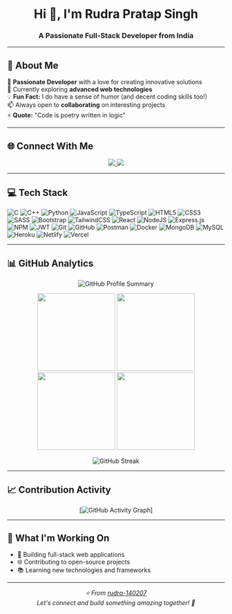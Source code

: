 <h1 align="center">Hi 👋, I'm Rudra Pratap Singh</h1>
<h3 align="center">A Passionate Full-Stack Developer from India</h3>

---

## 💫 About Me

🔭 **Passionate Developer** with a love for creating innovative solutions  
🌱 Currently exploring **advanced web technologies**  
💡 **Fun Fact:** I do have a sense of humor (and decent coding skills too!)  
📫 Always open to **collaborating** on interesting projects  
⚡ **Quote:** "Code is poetry written in logic"

---

## 🌐 Connect With Me

<p align="center">
  <a href="https://linkedin.com/in/rudra-pratap-singh-261bb1242">
    <img src="https://img.shields.io/badge/LinkedIn-%230077B5.svg?style=for-the-badge&logo=linkedin&logoColor=white"/>
  </a>
  <a href="https://instagram.com/rowdy_rudra07">
    <img src="https://img.shields.io/badge/Instagram-%23E4405F.svg?style=for-the-badge&logo=Instagram&logoColor=white"/>
  </a>
</p>

---

## 💻 Tech Stack
![C](https://img.shields.io/badge/c-%2300599C.svg?style=for-the-badge&logo=c&logoColor=white)
![C++](https://img.shields.io/badge/c++-%2300599C.svg?style=for-the-badge&logo=c%2B%2B&logoColor=white)
![Python](https://img.shields.io/badge/python-3670A0?style=for-the-badge&logo=python&logoColor=ffdd54)
![JavaScript](https://img.shields.io/badge/javascript-%23323330.svg?style=for-the-badge&logo=javascript&logoColor=%23F7DF1E)
![TypeScript](https://img.shields.io/badge/typescript-%23007ACC.svg?style=for-the-badge&logo=typescript&logoColor=white)
![HTML5](https://img.shields.io/badge/html5-%23E34F26.svg?style=for-the-badge&logo=html5&logoColor=white)
![CSS3](https://img.shields.io/badge/css3-%231572B6.svg?style=for-the-badge&logo=css3&logoColor=white)
![SASS](https://img.shields.io/badge/SASS-hotpink.svg?style=for-the-badge&logo=SASS&logoColor=white)
![Bootstrap](https://img.shields.io/badge/bootstrap-%23563D7C.svg?style=for-the-badge&logo=bootstrap&logoColor=white)
![TailwindCSS](https://img.shields.io/badge/tailwindcss-%2338B2AC.svg?style=for-the-badge&logo=tailwind-css&logoColor=white)
![React](https://img.shields.io/badge/react-%2320232a.svg?style=for-the-badge&logo=react&logoColor=%2361DAFB)
![NodeJS](https://img.shields.io/badge/node.js-6DA55F?style=for-the-badge&logo=node.js&logoColor=white)
![Express.js](https://img.shields.io/badge/express.js-%23404d59.svg?style=for-the-badge&logo=express&logoColor=%2361DAFB)
![NPM](https://img.shields.io/badge/NPM-%23000000.svg?style=for-the-badge&logo=npm&logoColor=white)
![JWT](https://img.shields.io/badge/JWT-black?style=for-the-badge&logo=JSON%20web%20tokens)
![Git](https://img.shields.io/badge/git-%23F05033.svg?style=for-the-badge&logo=git&logoColor=white)
![GitHub](https://img.shields.io/badge/github-%23121011.svg?style=for-the-badge&logo=github&logoColor=white)
![Postman](https://img.shields.io/badge/Postman-FF6C37?style=for-the-badge&logo=postman&logoColor=white)
![Docker](https://img.shields.io/badge/docker-%230db7ed.svg?style=for-the-badge&logo=docker&logoColor=white)
![MongoDB](https://img.shields.io/badge/MongoDB-%234ea94b.svg?style=for-the-badge&logo=mongodb&logoColor=white)
![MySQL](https://img.shields.io/badge/mysql-%2300f.svg?style=for-the-badge&logo=mysql&logoColor=white)
![Heroku](https://img.shields.io/badge/heroku-%23430098.svg?style=for-the-badge&logo=heroku&logoColor=white)
![Netlify](https://img.shields.io/badge/netlify-%23000000.svg?style=for-the-badge&logo=netlify&logoColor=#00C7B7)
![Vercel](https://img.shields.io/badge/vercel-%23000000.svg?style=for-the-badge&logo=vercel&logoColor=white)

---

## 📊 GitHub Analytics

<div align="center">
  
![GitHub Profile Summary](https://github-profile-summary-cards.vercel.app/api/cards/profile-details?username=rudra-140207&theme=radical)

<img height="180em" src="https://github-profile-summary-cards.vercel.app/api/cards/stats?username=rudra-140207&theme=radical"/>
<img height="180em" src="https://github-profile-summary-cards.vercel.app/api/cards/most-commit-language?username=rudra-140207&theme=radical"/>

<img height="180em" src="https://github-profile-summary-cards.vercel.app/api/cards/repos-per-language?username=rudra-140207&theme=radical"/>
<img height="180em" src="https://github-profile-summary-cards.vercel.app/api/cards/productive-time?username=rudra-140207&theme=radical&utcOffset=5.3"/>

</div>

<div align="center">
  
![GitHub Streak](https://streak-stats.demolab.com/?user=rudra-140207&theme=radical&hide_border=true)

</div>

---

## 📈 Contribution Activity

<div align="center">
  
[![GitHub Activity Graph](https://github-readme-activity-graph.vercel.app/graph?username=rudra-140207&theme=tokyo-night)]

</div>


---

## 🚀 What I'm Working On

- 🔨 Building full-stack web applications
- 🌐 Contributing to open-source projects
- 📚 Learning new technologies and frameworks

---

<p align="center">
  <i>⭐️ From <a href="https://github.com/rudra-140207">rudra-140207</a></i><br>
  <i>Let's connect and build something amazing together! 🚀</i>
</p>
